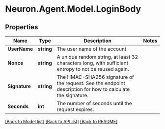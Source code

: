 # Neuron.Agent.Model.LoginBody

## Properties

Name | Type | Description | Notes
------------ | ------------- | ------------- | -------------
**UserName** | **string** | The user name of the account. | 
**Nonce** | **string** | A unique random string, at least 32 characters long, with sufficient entropy to not be reused again. | 
**Signature** | **string** | The HMAC-SHA256 signature of the request. See the endpoint description for how to calculate the signature.  | 
**Seconds** | **int** | The number of seconds until the request expires. | 

[[Back to Model list]](../README.md#documentation-for-models) [[Back to API list]](../README.md#documentation-for-api-endpoints) [[Back to README]](../README.md)

